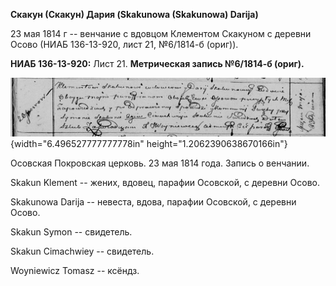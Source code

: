 **Скакун (Скакун) Дария (Skakunowa (Skakunowa) Darija)**

23 мая 1814 г -- венчание с вдовцом Клементом Скакуном с деревни Осово
(НИАБ 136-13-920, лист 21, №6/1814-б (ориг)).

**НИАБ 136-13-920:** Лист 21. **Метрическая запись №6/1814-б (ориг).**

![](./media/08b7a6adf43276a7bcc1e25339bc692dc2cb6ee7.png){width="6.496527777777778in"
height="1.2062390638670166in"}

Осовская Покровская церковь. 23 мая 1814 года. Запись о венчании.

Skakun Klement -- жених, вдовец, парафии Осовской, с деревни Осово.

Skakunowa Darija -- невеста, вдова, парафии Осовской, с деревни Осово.

Skakun Symon -- свидетель.

Skakun Cimachwiey -- свидетель.

Woyniewicz Tomasz -- ксёндз.
